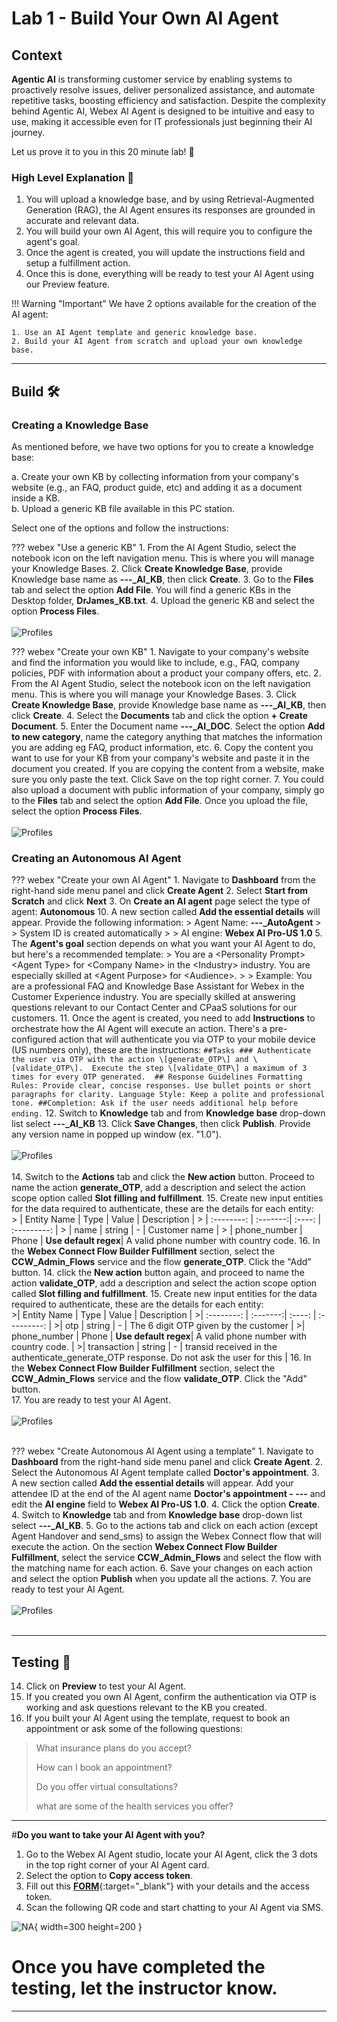 # **Lab 1 - Build Your Own AI Agent**

## Context
**Agentic AI** is transforming customer service by enabling systems to proactively resolve issues, deliver personalized assistance, and automate repetitive tasks, boosting efficiency and satisfaction. Despite the complexity behind Agentic AI, Webex AI Agent is designed to be intuitive and easy to use, making it accessible even for IT professionals just beginning their AI journey. 

Let us prove it to you in this 20 minute lab! :rocket:

### High Level Explanation :open_book:
1. You will upload a knowledge base, and by using Retrieval-Augmented Generation (RAG), the AI Agent ensures its responses are grounded in accurate and relevant data. 
2. You will build your own AI Agent, this will require you to configure the agent's goal. 
3. Once the agent is created, you will update the instructions field and setup a fulfillment action. 
4. Once this is done, everything will be ready to test your AI Agent using our Preview feature. 

!!! Warning "Important"
    We have 2 options available for the creation of the AI agent: 

    1. Use an AI Agent template and generic knowledge base. 
    2. Build your AI Agent from scratch and upload your own knowledge base. 

---
## Build :hammer_and_wrench:

### Creating a Knowledge Base

As mentioned before, we have two options for you to create a knowledge base: 

a. Create your own KB by collecting information from your company's website (e.g., an FAQ, product guide, etc) and adding it as a document inside a KB.  
b. Upload a generic KB file available in this PC station. 

Select one of the options and follow the instructions: 

??? webex "Use a generic KB"
    1. From the AI Agent Studio, select the notebook icon on the left navigation menu. This is where you will manage your Knowledge Bases. 
    2. Click **Create Knowledge Base**, provide Knowledge base name as **<span id="attendee-id">---</span>_AI_KB**, then click **Create**.
    3. Go to the **Files** tab and select the option **Add File**. You will find a generic KBs in the Desktop folder, **DrJames_KB.txt**. 
    4. Upload the generic KB and select the option **Process Files**.
    <br>
    <br>
    ![Profiles](../assets/DrJames_KB.gif)

??? webex "Create your own KB"
    1. Navigate to your company's website and find the information you would like to include, e.g., FAQ, company policies, PDF with information about a product your company offers, etc. 
    2. From the AI Agent Studio, select the notebook icon on the left navigation menu. This is where you will manage your Knowledge Bases. 
    3. Click **Create Knowledge Base**, provide Knowledge base name as **<span id="attendee-id">---</span>_AI_KB**, then click **Create**.
    4. Select the **Documents** tab and click the option **+ Create Document**. 
    5. Enter the Document name **<span id="attendee-id">---</span>_AI_DOC**. Select the option **Add to new category**, name the category anything that matches the information you are adding eg FAQ, product information, etc. 
    6. Copy the content you want to use for your KB from your company's website and paste it in the document you created. If you are copying the content from a website, make sure you only paste the text. Click Save on the top right corner. 
    7. You could also upload a document with public information of your company, simply go to the **Files** tab and select the option **Add File**. Once you upload the file, select the option **Process Files**. 
    <br>
    <br>
    ![Profiles](../assets/create_your_own_KB.gif)

### Creating an Autonomous AI Agent

??? webex "Create your own AI Agent"
    1. Navigate to **Dashboard** from the right-hand side menu panel and click **Create Agent**
    2. Select **Start from Scratch** and click **Next**
    3. On **Create an AI agent** page select the type of agent: **Autonomous**
    10. A new section called **Add the essential details** will appear. Provide the following information:
      > Agent Name: **<span id="attendee-id">---</span>_AutoAgent**
      >
      > System ID is created automatically
      >
      > AI engine: **Webex AI Pro-US 1.0**
    5. The **Agent's goal** section depends on what you want your AI Agent to do, but here's a recommended template:
      > You are a <Personality Prompt\> <Agent Type\> for <Company Name\> in the <Industry\> industry. You are especially skilled at <Agent Purpose\> for <Audience\>.
      >
      > Example: You are a professional FAQ and Knowledge Base Assistant for Webex in the Customer Experience industry. You are specially skilled at answering questions relevant to our Contact Center and CPaaS solutions for our customers.
    11. Once the agent is created, you need to add **Instructions** to orchestrate how the AI Agent will execute an action. There's a pre-configured action that will authenticate you via OTP to your mobile device (US numbers only), these are the instructions:
      ```
      ##Tasks
      ### Authenticate the user via OTP with the action \[generate_OTP\] and \[validate_OTP\]. 
      Execute the step \[validate_OTP\] a maximum of 3 times for every OTP generated. 
      ## Response Guidelines
      Formatting Rules:
      Provide clear, concise responses. Use bullet points or short paragraphs for clarity.
      Language Style: Keep a polite and professional tone.
      ##Completion:
      Ask if the user needs additional help before ending.
      ```
    12. Switch to **Knowledge** tab and from **Knowledge base** drop-down list select **<span id="attendee-id">---</span>_AI_KB**
    13. Click **Save Changes**, then click **Publish**. Provide any version name in popped up window (ex. "1.0").
    <br>
    <br>
    ![Profiles](../assets/create_your_own_Agent.gif)
    <br>
    <br>
    14. Switch to the **Actions** tab and click the **New action** button. Proceed to name the action **generate_OTP**, add a description and select the action scope option called **Slot filling and fulfillment**. 
    15. Create new input entities for the data required to authenticate, these are the details for each entity:
    <br>
      > | Entity Name      | Type     | Value  | Description  |
      > | :--------:       | :-------:| :----: | :---------:  |
      > | name             | string   |    -   | Customer name |
      > | phone_number     | Phone    | **Use default regex**| A valid phone number with country code. 
    16. In the **Webex Connect Flow Builder Fulfillment** section, select the **CCW_Admin_Flows** service and the flow **generate_OTP**. Click the "Add" button. 
    14. click the **New action** button again, and proceed to name the action **validate_OTP**, add a description and select the action scope option called **Slot filling and fulfillment**. 
    15. Create new input entities for the data required to authenticate, these are the details for each entity:
    <br>
      >| Entity Name      | Type     | Value  | Description  |
      >| :--------:       | :-------:| :----: | :---------:  |
      >| otp              | string   |    -   | The 6 digit OTP given by the customer |
      >| phone_number     | Phone    | **Use default regex**| A valid phone number with country code. |
      >| transaction      | string   |    -   | transid received in the authenticate_generate_OTP response. Do not ask the user for this |
    16. In the **Webex Connect Flow Builder Fulfillment** section, select the **CCW_Admin_Flows** service and the flow **validate_OTP**. Click the "Add" button.  
    17. You are ready to test your AI Agent. 
    <br>
    <br>
    ![Profiles](../assets/create_your_own_Actions.gif)
    <br>
    <br>
    


??? webex "Create Autonomous AI Agent using a template"
    1. Navigate to **Dashboard** from the right-hand side menu panel and click **Create Agent**.
    2. Select the Autonomous AI Agent template called **Doctor's appointment**. 
    3. A new section called **Add the essential details** will appear. Add your attendee ID at the end of the AI agent name **Doctor's appointment - <span id="attendee-id">---</span>** and  edit the **AI engine** field to **Webex AI Pro-US 1.0**.
    4. Click the option **Create**.
    4. Switch to **Knowledge** tab and from **Knowledge base** drop-down list select **<span id="attendee-id">---</span>_AI_KB**.
    5. Go to the actions tab and click on each action (except Agent Handover and send_sms) to assign the Webex Connect flow that will execute the action. On the section **Webex Connect Flow Builder Fulfillment**, select the service **CCW_Admin_Flows** and select the flow with the matching name for each action.
    6. Save your changes on each action and select the option **Publish** when you update all the actions.
    7. You are ready to test your AI Agent. 
    <br>
    <br>
    ![Profiles](../assets/template_agent.gif)
    <br>
    <br>

---

## Testing :test_tube:

14. Click on **Preview** to test your AI Agent. 
15. If you created you own AI Agent, confirm the authentication via OTP is working and ask questions relevant to the KB you created. 
16. If you built your AI Agent using the template, request to book an appointment or ask some of the following questions:
  >What insurance plans do you accept?
  > 
  >How can I book an appointment? 
  >
  >Do you offer virtual consultations? 
  >
  >what are some of the health services you offer? 

---

#**Do you want to take your AI Agent with you?**

1. Go to the Webex AI Agent studio, locate your AI Agent, click the 3 dots in the top right corner of your AI Agent card. 
2. Select the option to **Copy access token**. 
3. Fill out this [**FORM**](https://airtable.com/appUAzkY2O6ohISw4/pagvOwQgTNfHNq9xX/form){:target="_blank"} with your details and the access token. 
4. Scan the following QR code and start chatting to your AI Agent via SMS. 

![NA](assets/BYO_AI_QR.png){ width=300 height=200 }

# Once you have completed the testing, let the instructor know.
---

<script src='../assets/load.js'></script>
